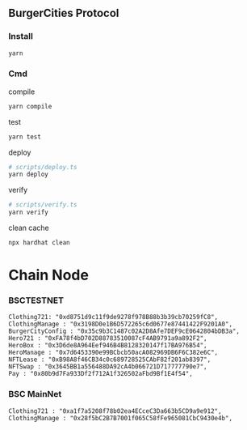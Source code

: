 ## BurgerCities Protocol
### Install
```sh
yarn
```
### Cmd
compile
```sh
yarn compile
```
test
```sh
yarn test
```
deploy

```sh
# scripts/deploy.ts
yarn deploy
```
verify
```sh
# scripts/verify.ts
yarn verify
```
clean cache
```sh
npx hardhat clean
```

# Chain Node


### BSCTESTNET
```
Clothing721: "0xd8751d9c11f9de9278f978B88b3b39cb70259fC8",
ClothingManage : "0x3198D0e1B6D572265c6d0677e87441422F9201A0",
BurgerCityConfig : "0x35c9b3C1487c02A2D8Afe7DEF9cE0642804bDB3a",
Hero721 : "0xFA78f4bD702D88783510087cF4AB9791a9a892F2",
HeroBox : "0x3D6de8A964Eef946B4B8128320147f17BA976B54",
HeroManage : "0x7d6453390e99BCbcb50acA082969DB6F6C382e6C",
NFTLease : "0xB98A8f46CB34c0c689728525CAbF82f201ab8397",
NFTSwap : "0x3645BB1a556488DA92cA4b066721D717777790e7",
Pay : "0x80b9d7Fa933Df2f712A1f326502aFbd9Bf1E4f54",
```

### BSC MainNet
```
Clothing721 : "0xa1f7a5208f78b02ea4ECceC3Da663b5CD9a9e912",
ClothingManage : "0x28f5bC2B7B7001f065C58fFe965081CbC9430e4b",
```
